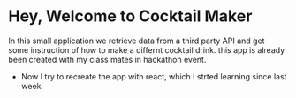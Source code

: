 # Hey, Welcome to Cocktail Maker

In this small application we retrieve data from a third party API and get some instruction of how to make a differnt cocktail drink. this app is already been created with my class mates in hackathon event.

- Now I try to recreate the app with react, which I strted learning since last week.
